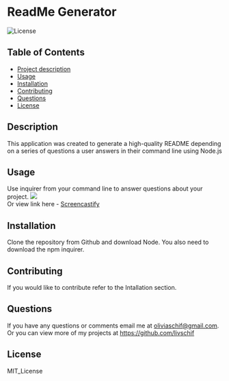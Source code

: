 # ReadMe Generator

 ![License](https://img.shields.io/badge/license-MIT_License-blue)
  
  ## Table of Contents
  - [Project description](#description)
  - [Usage](#usage)
  - [Installation](#installation)
  - [Contributing](#contributing)
  - [Questions](#questions)
  - [License](#license)
    
  ## Description 
  This application was created to generate a high-quality README depending on a series of questions a user answers in their command line using Node.js

  ## Usage 
  Use inquirer from your command line to answer questions about your project.
  <img src="./Develop/utils/readme-gen.gif"><br>
  Or view link here - [Screencastify](https://drive.google.com/file/d/11XCJerjScxTHBUE5i6Ym2bI27MaSuSCa/view)

  ## Installation 
  Clone the repository from Github and download Node. You also need to download the npm inquirer.

  ## Contributing
  If you would like to contribute refer to the Intallation section.

  ## Questions
  If you have any questions or comments email me at oliviaschif@gmail.com. Or you can view more of my projects at https://github.com/livschif

  ## License
  MIT_License


